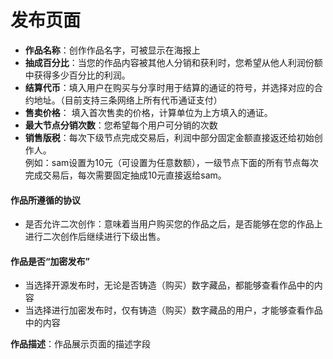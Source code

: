 # 发布页面

* **作品名称**：创作作品名字，可被显示在海报上
* **抽成百分比**：当您的作品内容被其他人分销和获利时，您希望从他人利润份额中获得多少百分比的利润。
* **结算代币**：填入用户在购买与分享时用于结算的通证的符号，并选择对应的合约地址。（目前支持三条网络上所有代币通证支付）
* **售卖价格**： 填入首次售卖的价格，计算单位为上方填入的通证。
* **最大节点分销次数**：您希望每个用户可分销的次数
* **销售版税**：每次下级节点完成交易后，利润中部分固定金额直接返还给初始创作人。\
  例如：sam设置为10元（可设置为任意数额），一级节点下面的所有节点每次完成交易后，每次需要固定抽成10元直接返给sam。



#### **作品所遵循的协议**

* 是否允许二次创作：意味着当用户购买您的作品之后，是否能够在您的作品上进行二次创作后继续进行下级出售。

#### 作品是否“加密发布”

* 当选择开源发布时，无论是否铸造（购买）数字藏品，都能够查看作品中的内容
* 当选择进行加密发布时，仅有铸造（购买）数字藏品的用户，才能够查看作品中的内容

**作品描述**：作品展示页面的描述字段
